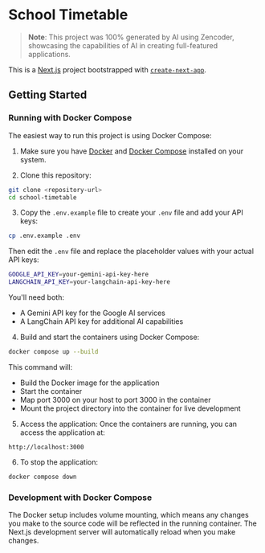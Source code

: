 # School Timetable

> **Note**: This project was 100% generated by AI using Zencoder, showcasing the capabilities of AI in creating full-featured applications.

This is a [Next.js](https://nextjs.org) project bootstrapped with [`create-next-app`](https://nextjs.org/docs/app/api-reference/cli/create-next-app).

## Getting Started

### Running with Docker Compose

The easiest way to run this project is using Docker Compose:

1. Make sure you have [Docker](https://docs.docker.com/get-docker/) and [Docker Compose](https://docs.docker.com/compose/install/) installed on your system.

2. Clone this repository:
```bash
git clone <repository-url>
cd school-timetable
```

3. Copy the `.env.example` file to create your `.env` file and add your API keys:
```bash
cp .env.example .env
```

Then edit the `.env` file and replace the placeholder values with your actual API keys:
```bash
GOOGLE_API_KEY=your-gemini-api-key-here
LANGCHAIN_API_KEY=your-langchain-api-key-here
```

You'll need both:
- A Gemini API key for the Google AI services
- A LangChain API key for additional AI capabilities

4. Build and start the containers using Docker Compose:
```bash
docker compose up --build
```

This command will:
- Build the Docker image for the application
- Start the container
- Map port 3000 on your host to port 3000 in the container
- Mount the project directory into the container for live development

5. Access the application:
Once the containers are running, you can access the application at:
```
http://localhost:3000
```

6. To stop the application:
```bash
docker compose down
```

### Development with Docker Compose

The Docker setup includes volume mounting, which means any changes you make to the source code will be reflected in the running container. The Next.js development server will automatically reload when you make changes.
